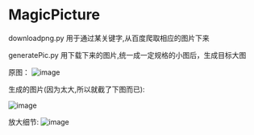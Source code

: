# MagicPicture


downloadpng.py
用于通过某关键字,从百度爬取相应的图片下来


generatePic.py
用下载下来的图片,统一成一定规格的小图后，生成目标大图


原图：
![image](https://github.com/danjia/MagicPicture/tree/master/ScreenShots/target_pic.png)




















生成的图片(因为太大,所以就截了下图而已):

![image](https://github.com/danjia/MagicPicture/tree/master/ScreenShots/generate_pic.png)



















放大细节:
![image](https://github.com/danjia/MagicPicture/tree/master/ScreenShots/scale_pic.png)